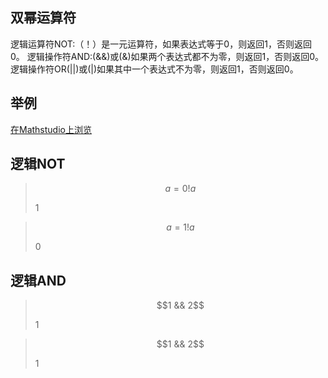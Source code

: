 ## 双幂运算符

逻辑运算符NOT:（！）是一元运算符，如果表达式等于0，则返回1，否则返回0。
逻辑操作符AND:(&&)或(&)如果两个表达式都不为零，则返回1，否则返回0。
逻辑操作符OR(||)或(|)如果其中一个表达式不为零，则返回1，否则返回0。

## 举例

[在Mathstudio上浏览](http://mathstud.io/?input[0]=YT0wDQohYQ%3D%3D&input[1]=YT0xDQohYQ%3D%3D&input[2]=MSAmJiAy&input[3]=MSAmJiAw&input[4]=MSB8fCAy&input[5]=MSB8fCAw)


## 逻辑NOT

> ```math
> a=0
> !a
> ```
>
> $1$

> ```math
> a=1
> !a
> ```
>
> $0$

## 逻辑AND

> ```math
> 1 && 2
> ```
>
> $1$

> ```math
> 1 && 2
> ```
>
> $1$